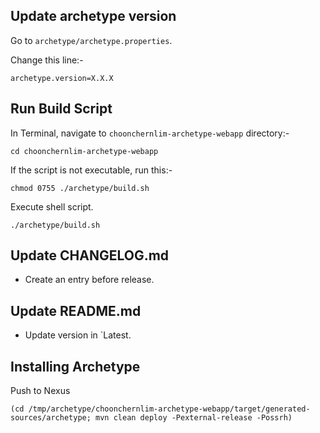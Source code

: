 ## Update archetype version 

Go to `archetype/archetype.properties`.
 
Change this line:-

    archetype.version=X.X.X

## Run Build Script

In Terminal, navigate to `choonchernlim-archetype-webapp` directory:-

    cd choonchernlim-archetype-webapp

If the script is not executable, run this:-

    chmod 0755 ./archetype/build.sh

Execute shell script.

    ./archetype/build.sh 

## Update CHANGELOG.md

* Create an entry before release.

## Update README.md

* Update version in `Latest.

## Installing Archetype

Push to Nexus
    
    (cd /tmp/archetype/choonchernlim-archetype-webapp/target/generated-sources/archetype; mvn clean deploy -Pexternal-release -Possrh)

